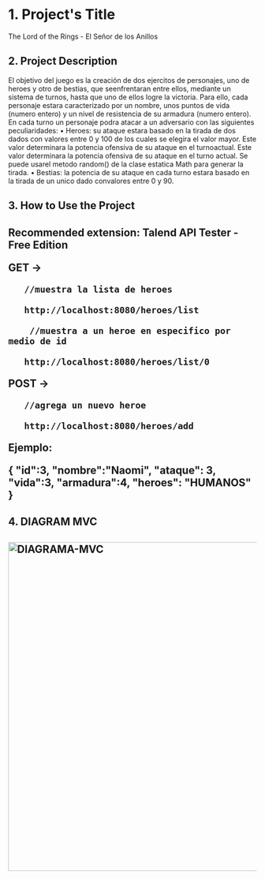 <h1>1. Project's Title</h1>

The Lord of the Rings - El Señor de los Anillos

<h2>2. Project Description</h2>
El objetivo del juego es la creación de dos ejercitos de personajes, uno de heroes y otro de bestias, que
seenfrentaran entre ellos, mediante un sistema de turnos, hasta que uno de ellos logre la victoria. Para
ello, cada personaje estara caracterizado por un nombre, unos puntos de vida (numero entero) y un nivel
de resistencia de su armadura (numero entero). En cada turno un personaje podra atacar a un adversario
con las siguientes peculiaridades:
• Heroes: su ataque estara basado en la tirada de dos dados con valores entre 0 y 100 de los cuales
se elegira el valor mayor. Este valor determinara la potencia ofensiva de su ataque en el
turnoactual. Este valor determinara la potencia ofensiva de su ataque en el turno actual. Se puede
usarel metodo random() de la clase estatica Math para generar la tirada.
• Bestias: la potencia de su ataque en cada turno estara basado en la tirada de un unico dado
convalores entre 0 y 90.

<h2>3. How to Use the Project<h2>
Recommended extension: Talend API Tester - Free Edition

GET -> 
      
       //muestra la lista de heroes
       
       http://localhost:8080/heroes/list 
       
        //muestra a un heroe en especifico por medio de id
       
       http://localhost:8080/heroes/list/0
       
POST -> 
      
       //agrega un nuevo heroe
       
       http://localhost:8080/heroes/add 
  

<p> Ejemplo:<p>
  {
  "id":3,
  "nombre":"Naomi",
  "ataque": 3,
  "vida":3,
  "armadura":4,
  "heroes": "HUMANOS"
}

<h2>4. DIAGRAM MVC<h2>

<img width="667" alt="DIAGRAMA-MVC" src="https://user-images.githubusercontent.com/9613461/205744340-135c2be7-7e9f-406b-b639-19b6f7a092e4.PNG">
